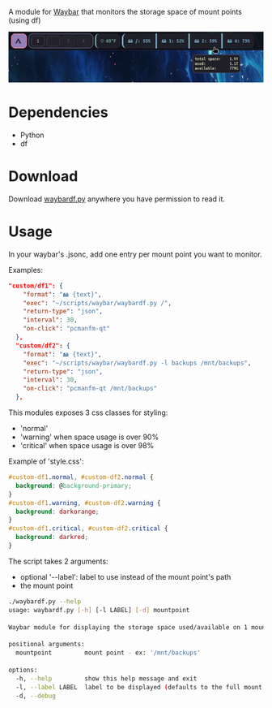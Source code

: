 A module for [Waybar](https://github.com/Alexays/Waybar) that monitors the storage space of mount points (using df)

![screenshot](https://raw.githubusercontent.com/clorteau/waybardf/refs/heads/main/screenshot.png)

# Dependencies
- Python
- df
# Download
Download [waybardf.py](https://raw.githubusercontent.com/clorteau/waybardf/refs/heads/main/waybardf.py) anywhere you have permission to read it.
# Usage
In your waybar's .jsonc, add one entry per mount point you want to monitor.

Examples:
```json
"custom/df1": {
    "format": "🖴 {text}",
    "exec": "~/scripts/waybar/waybardf.py /",
    "return-type": "json",
    "interval": 30,
    "on-click": "pcmanfm-qt"
  },
  "custom/df2": {
    "format": "🖴 {text}",
    "exec": "~/scripts/waybar/waybardf.py -l backups /mnt/backups",
    "return-type": "json",
    "interval": 30,
    "on-click": "pcmanfm-qt /mnt/backups"
  },
```
This modules exposes 3 css classes for styling:
- 'normal'
- 'warning' when space usage is over 90%
- 'critical' when space usage is over 98%

Example of 'style.css':
```css
#custom-df1.normal, #custom-df2.normal {
  background: @background-primary;
}
#custom-df1.warning, #custom-df2.warning {
  background: darkorange;
}
#custom-df1.critical, #custom-df2.critical {
  background: darkred;
}
```
The script takes 2 arguments:
- optional '--label': label to use instead of the mount point's path
- the mount point
```bash
./waybardf.py --help
usage: waybardf.py [-h] [-l LABEL] [-d] mountpoint

Waybar module for displaying the storage space used/available on 1 mount point

positional arguments:
  mountpoint         mount point - ex: '/mnt/backups'

options:
  -h, --help         show this help message and exit
  -l, --label LABEL  label to be displayed (defaults to the full mount point path)
  -d, --debug
````
